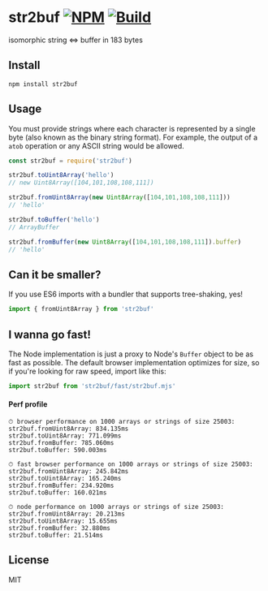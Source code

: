 # str2buf [![NPM](https://img.shields.io/npm/v/str2buf.svg)](https://npmjs.com/package/str2buf) [![Build](https://travis-ci.org/kevlened/str2buf.svg?branch=master)](https://travis-ci.org/kevlened/str2buf)
isomorphic string <=> buffer in 183 bytes

## Install

`npm install str2buf`

## Usage

You must provide strings where each character is represented by a single byte (also known as the binary string format). For example, the output of a `atob` operation or any ASCII string would be allowed.

```javascript
const str2buf = require('str2buf')

str2buf.toUint8Array('hello')
// new Uint8Array([104,101,108,108,111])

str2buf.fromUint8Array(new Uint8Array([104,101,108,108,111]))
// 'hello'

str2buf.toBuffer('hello')
// ArrayBuffer

str2buf.fromBuffer(new Uint8Array([104,101,108,108,111]).buffer)
// 'hello'
```

## Can it be smaller?

If you use ES6 imports with a bundler that supports tree-shaking, yes!

```javascript
import { fromUint8Array } from 'str2buf'
```

## I wanna go fast!

The Node implementation is just a proxy to Node's `Buffer` object to be as fast as possible. The default browser implementation optimizes for size, so if you're looking for raw speed, import like this:

```javascript
import str2buf from 'str2buf/fast/str2buf.mjs'
```

#### Perf profile

```
⏱ browser performance on 1000 arrays or strings of size 25003:
str2buf.fromUint8Array: 834.135ms
str2buf.toUint8Array: 771.099ms
str2buf.fromBuffer: 785.060ms
str2buf.toBuffer: 590.003ms

⏱ fast browser performance on 1000 arrays or strings of size 25003:
str2buf.fromUint8Array: 245.842ms
str2buf.toUint8Array: 165.240ms
str2buf.fromBuffer: 234.920ms
str2buf.toBuffer: 160.021ms

⏱ node performance on 1000 arrays or strings of size 25003:
str2buf.fromUint8Array: 20.213ms
str2buf.toUint8Array: 15.655ms
str2buf.fromBuffer: 32.880ms
str2buf.toBuffer: 21.514ms
```

## License

MIT
